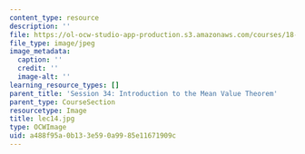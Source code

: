 ```yaml
---
content_type: resource
description: ''
file: https://ol-ocw-studio-app-production.s3.amazonaws.com/courses/18-01sc-single-variable-calculus-fall-2010/a488f95a0b133e590a9985e11671909c_lec14.jpg
file_type: image/jpeg
image_metadata:
  caption: ''
  credit: ''
  image-alt: ''
learning_resource_types: []
parent_title: 'Session 34: Introduction to the Mean Value Theorem'
parent_type: CourseSection
resourcetype: Image
title: lec14.jpg
type: OCWImage
uid: a488f95a-0b13-3e59-0a99-85e11671909c
---
```

